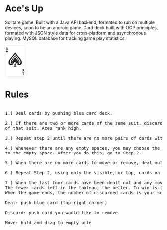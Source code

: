 # Ace's Up 
Solitare game. Built with a Java API backend, formated to run on multiple devices, soon to be an android game. 
Card deck built with OOP principles, formated with JSON style data for cross-platform and asynchronous playing.
MySQL database for tracking game play statistics.

<img src="https://github.com/DeFrakt/acesup/blob/master/AcesUp/src/main/resources/static/images/Ace_Spades.png" height="100">

# Rules

<pre>

1.) Deal cards by pushing blue card deck.

2.) If there are two or more cards of the same suit, discard all but the highest-ranked card 
of that suit. Aces rank high.

3.) Repeat step 2 until there are no more pairs of cards with the same suit.

4.) Whenever there are any empty spaces, you may choose the top card of another pile to move 
to the empty space. After you do this, go to Step 2.

5.) When there are no more cards to move or remove, deal out the next cards.

6.) Repeat Step 2, using only the visible, or top, cards on each of the four piles.

7.) When the last four cards have been dealt out and any moves made, the game is over. 
The fewer cards left in the tableau, the better. To win is to have only the four aces left. 
When the game ends, the number of discarded cards is your score.

Deal: push blue card (top-right corner)

Discard: push card you would like to remove

Move: hold and drag to empty pile
</pre>
